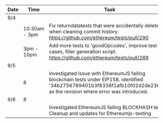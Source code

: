 | Date | Time | Task |
| ---	 | --- 	 | ---  |
| 9/4 | | | 
| | 10:30am - 3pm | Fix returndatatests that were accidentally deleted when cleaning commit history.  https://github.com/ethereum/tests/pull/290  | 
| | 3pm - 10pm | Add more tests to 'goodOpcodes', improve test cases, filler generation script. https://github.com/ethereum/tests/pull/289  | 
| 9/5 | | | 
| | 8 | investigated issue with EthereumJS failing blockchain tests under EIP158.  identified '34b2756789401b3f8338f1afb10f02d2de236a72' as the revision where error was introduced. | 
| 9/6 | 8 | | 
| |   | Investigated EthereumJS failing BLOCKHASH tests.  Cleanup and updates for Ethereumjs-testing| | 
